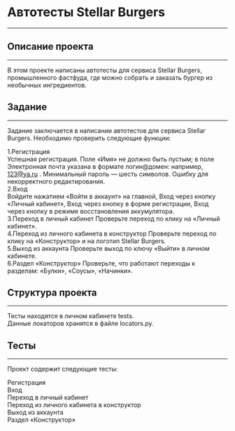 # Автотесты Stellar Burgers
_____
## Описание проекта
_____
В этом проекте написаны автотесты для сервиса Stellar Burgers, промышленного фастфуда, где можно собрать и заказать бургер из необычных ингредиентов.

## Задание
_____
Задание заключается в написании автотестов для сервиса Stellar Burgers.                   Необходимо проверить следующие функции:

1.Регистрация     
Успешная регистрация. Поле «Имя» не должно быть пустым; в поле Электронная почта указана в формате логин@домен: например, 123@ya.ru . Минимальный пароль — шесть символов.
Ошибку для некорректного редактирования.                             
2.Вход                                                                                
Войдите нажатием «Войти в аккаунт» на главной,
Вход через кнопку «Личный кабинет»,
Вход через кнопку в форме регистрации,
Вход через кнопку в режиме восстановления аккумулятора.                     
3.Переход в личный кабинет
Проверьте переход по клику на «Личный кабинет».                                  
4.Переход из личного кабинета в конструктор
Проверьте переход по клику на «Конструктор» и на логотип Stellar Burgers.                 
5.Выход из аккаунта
Проверьте выход по ключу «Выйти» в личном кабинете.                
6.Раздел «Конструктор»
Проверьте, что работают переходы к разделам:
«Булки»,
«Соусы»,
«Начинки».

## Структура проекта
_________
Тесты находятся в личном кабинете tests.   
Данные локаторов хранятся в файле locators.py.
## Тесты
_____
Проект содержит следующие тесты:

Регистрация  
Вход   
Переход в личный кабинет   
Переход из личного кабинета в конструктор     
Выход из аккаунта    
Раздел «Конструктор»     